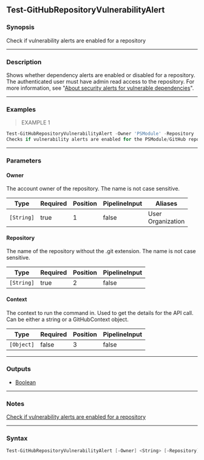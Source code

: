 Test-GitHubRepositoryVulnerabilityAlert
---------------------------------------

### Synopsis
Check if vulnerability alerts are enabled for a repository

---

### Description

Shows whether dependency alerts are enabled or disabled for a repository.
The authenticated user must have admin read access to the repository.
For more information, see
"[About security alerts for vulnerable dependencies](https://docs.github.com/articles/about-security-alerts-for-vulnerable-dependencies)".

---

### Examples
> EXAMPLE 1

```PowerShell
Test-GitHubRepositoryVulnerabilityAlert -Owner 'PSModule' -Repository 'GitHub'
Checks if vulnerability alerts are enabled for the PSModule/GitHub repository.
```

---

### Parameters
#### **Owner**
The account owner of the repository. The name is not case sensitive.

|Type      |Required|Position|PipelineInput|Aliases              |
|----------|--------|--------|-------------|---------------------|
|`[String]`|true    |1       |false        |User<br/>Organization|

#### **Repository**
The name of the repository without the .git extension. The name is not case sensitive.

|Type      |Required|Position|PipelineInput|
|----------|--------|--------|-------------|
|`[String]`|true    |2       |false        |

#### **Context**
The context to run the command in. Used to get the details for the API call.
Can be either a string or a GitHubContext object.

|Type      |Required|Position|PipelineInput|
|----------|--------|--------|-------------|
|`[Object]`|false   |3       |false        |

---

### Outputs
* [Boolean](https://learn.microsoft.com/en-us/dotnet/api/System.Boolean)

---

### Notes
[Check if vulnerability alerts are enabled for a repository](https://docs.github.com/rest/repos/repos#list-repository-tags)

---

### Syntax
```PowerShell
Test-GitHubRepositoryVulnerabilityAlert [-Owner] <String> [-Repository] <String> [[-Context] <Object>] [<CommonParameters>]
```
